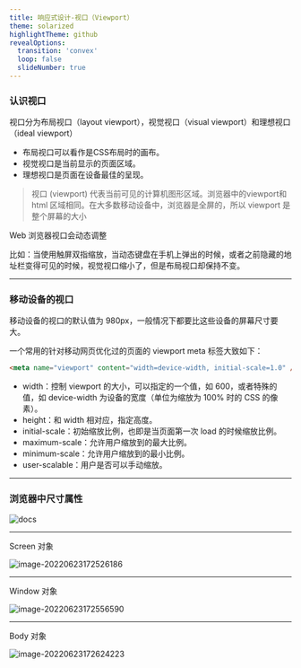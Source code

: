 ```yaml
---
title: 响应式设计-视口（Viewport）
theme: solarized
highlightTheme: github
revealOptions:
  transition: 'convex'
  loop: false
  slideNumber: true
---
```


### 认识视口

视口分为布局视口（layout viewport），视觉视口（visual viewport）和理想视口（ideal viewport）<!-- .element: style="font-size: 24px;" -->

- 布局视口可以看作是CSS布局时的画布。<!-- .element: style="font-size: 24px;" -->
- 视觉视口是当前显示的页面区域。<!-- .element: style="font-size: 24px;" -->
- 理想视口是页面在设备最佳的呈现。<!-- .element: style="font-size: 24px;" -->



> 视口 (viewport) 代表当前可见的计算机图形区域。浏览器中的viewport和 html 区域相同。在大多数移动设备中，浏览器是全屏的，所以 viewport 是整个屏幕的大小<!-- .element: style="font-size: 16px;color: #909399;" -->



Web 浏览器视口会动态调整<!-- .element: class="fragment" style="font-size: 24px;" -->

比如：当使用触屏双指缩放，当动态键盘在手机上弹出的时候，或者之前隐藏的地址栏变得可见的时候，视觉视口缩小了，但是布局视口却保持不变。<!-- .element: class="fragment" style="font-size: 20px;" -->



---

### 移动设备的视口

移动设备的视口的默认值为 980px，一般情况下都要比这些设备的屏幕尺寸要大。<!-- .element: style="font-size: 24px;" -->

一个常用的针对移动网页优化过的页面的 viewport meta 标签大致如下：<!-- .element: style="font-size: 24px;color: #909399;" -->

```html
<meta name="viewport" content="width=device-width, initial-scale=1.0" />
```

- width：控制 viewport 的大小，可以指定的一个值，如 600，或者特殊的值，如 device-width 为设备的宽度（单位为缩放为 100% 时的 CSS 的像素）。<!-- .element: class="fragment fade-down" style="font-size: 20px;" -->
- height：和 width 相对应，指定高度。<!-- .element: class="fragment fade-down" style="font-size: 20px;" -->
- initial-scale：初始缩放比例，也即是当页面第一次 load 的时候缩放比例。<!-- .element: class="fragment fade-down" style="font-size: 20px;" -->
- maximum-scale：允许用户缩放到的最大比例。<!-- .element: class="fragment fade-down" style="font-size: 20px;" -->
- minimum-scale：允许用户缩放到的最小比例。<!-- .element: class="fragment fade-down" style="font-size: 20px;" -->
- user-scalable：用户是否可以手动缩放。<!-- .element: class="fragment fade-down" style="font-size: 20px;" -->



---

### 浏览器中尺寸属性

![docs](https://blogs-on.oss-cn-beijing.aliyuncs.com/imgs/202206231726538.png)

----

Screen 对象<!-- .element: style="font-size: 24px;" -->

![image-20220623172526186](https://blogs-on.oss-cn-beijing.aliyuncs.com/imgs/202206231725708.png)

----

Window 对象<!-- .element: style="font-size: 24px;" -->

![image-20220623172556590](https://blogs-on.oss-cn-beijing.aliyuncs.com/imgs/202206231725982.png)



----

Body 对象<!-- .element: style="font-size: 24px;" -->

![image-20220623172624223](https://blogs-on.oss-cn-beijing.aliyuncs.com/imgs/202206231726293.png)



